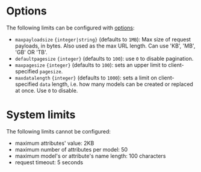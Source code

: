 # Options

The following limits can be configured with [options](run.md#options):
  - `maxpayloadsize` `{integer|string}` (defaults to `1MB`):
     Max size of request payloads, in bytes.
     Also used as the max URL length.
     Can use 'KB', 'MB', 'GB' OR 'TB'.
  - `defaultpagesize` `{integer}` (defaults to `100`):
    use `0` to disable pagination.
  - `maxpagesize` `{integer}` (defaults to `100`): sets an upper limit to
    client-specified `pagesize`.
  - `maxdatalength` `{integer}` (defaults to `1000`): sets a limit on
    client-specified `data` length, i.e. how many models can be created or
    replaced at once.
    Use `0` to disable.

# System limits

The following limits cannot be configured:
  - maximum attributes' value: 2KB
  - maximum number of attributes per model: 50
  - maximum model's or attribute's name length: 100 characters
  - request timeout: 5 seconds

